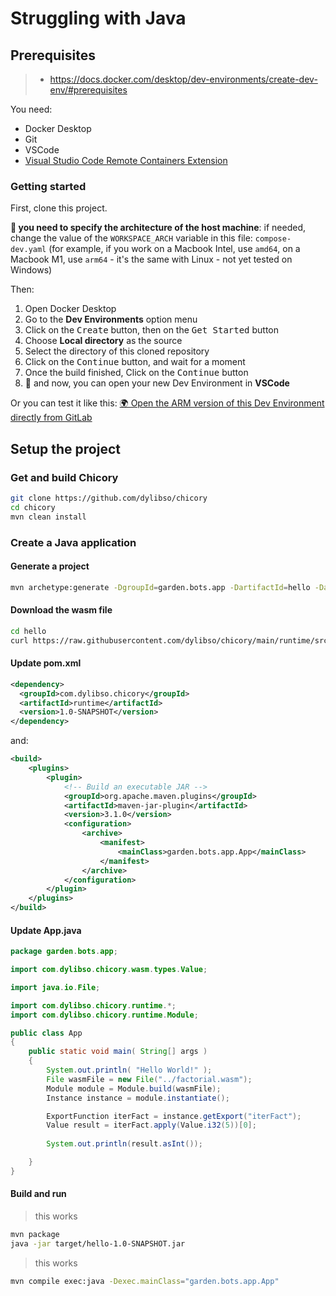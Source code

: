 # Struggling with Java


## Prerequisites
> - https://docs.docker.com/desktop/dev-environments/create-dev-env/#prerequisites

You need:
- Docker Desktop
- Git
- VSCode
- [Visual Studio Code Remote Containers Extension](https://marketplace.visualstudio.com/items?itemName=ms-vscode-remote.remote-containers)

### Getting started

First, clone this project.

**👋 you need to specify the architecture of the host machine**: if needed, change the value of the `WORKSPACE_ARCH` variable in this file: `compose-dev.yaml` (for example, if you work on a Macbook Intel, use `amd64`, on a Macbook M1, use `arm64` - it's the same with Linux - not yet tested on Windows)

Then:
1. Open Docker Desktop
2. Go to the **Dev Environments** option menu
3. Click on the <kbd>Create</kbd> button, then on the <kbd>Get Started</kbd> button
4. Choose **Local directory** as the source
5. Select the directory of this cloned repository
6. Click on the <kbd>Continue</kbd> button, and wait for a moment
7. Once the build finished, Click on the <kbd>Continue</kbd> button
8. 🎉 and now, you can open your new Dev Environment in **VSCode**

Or you can test it like this: [🌍 Open the ARM version of this Dev Environment directly from GitLab](https://open.docker.com/dashboard/dev-envs?url=https://gitlab.com/k33g-twitch/s02e01-wasi-intro/tree/main)

## Setup the project

### Get and build Chicory

```bash
git clone https://github.com/dylibso/chicory
cd chicory
mvn clean install
```

### Create a Java application

#### Generate a project

```bash
mvn archetype:generate -DgroupId=garden.bots.app -DartifactId=hello -DarchetypeArtifactId=maven-archetype-quickstart -DinteractiveMode=false
```

#### Download the wasm file

```bash
cd hello
curl https://raw.githubusercontent.com/dylibso/chicory/main/runtime/src/test/resources/wasm/iterfact.wat.wasm > factorial.wasm
```

#### Update pom.xml

```xml
<dependency>
  <groupId>com.dylibso.chicory</groupId>
  <artifactId>runtime</artifactId>
  <version>1.0-SNAPSHOT</version>
</dependency>
```

and:

```xml
<build>  
    <plugins>  
        <plugin>  
            <!-- Build an executable JAR -->  
            <groupId>org.apache.maven.plugins</groupId>  
            <artifactId>maven-jar-plugin</artifactId>  
            <version>3.1.0</version>  
            <configuration>  
                <archive>  
                    <manifest>  
                        <mainClass>garden.bots.app.App</mainClass>  
                    </manifest>  
                </archive>  
            </configuration>  
        </plugin>  
    </plugins>  
</build> 
```

#### Update App.java

```java
package garden.bots.app;

import com.dylibso.chicory.wasm.types.Value;

import java.io.File;

import com.dylibso.chicory.runtime.*;
import com.dylibso.chicory.runtime.Module;

public class App 
{
    public static void main( String[] args )
    {
        System.out.println( "Hello World!" );
        File wasmFile = new File("../factorial.wasm");
        Module module = Module.build(wasmFile);
        Instance instance = module.instantiate();

        ExportFunction iterFact = instance.getExport("iterFact");
        Value result = iterFact.apply(Value.i32(5))[0];
        
        System.out.println(result.asInt());

    }
}
```

#### Build and run

> this works
```bash
mvn package
java -jar target/hello-1.0-SNAPSHOT.jar 
```

> this works
```bash
mvn compile exec:java -Dexec.mainClass="garden.bots.app.App"
```


